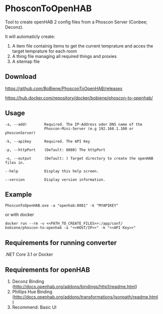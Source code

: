# PhosconToOpenHAB
Tool to create openHAB 2 config files from a Phoscon Server (Conbee; Deconz).

It will automaticly create:

1. A item file containig items to get the current temprature and acces the target temprature for each room
2. A thing file managing all required things and proxies
3. A sitemap file

## Download
https://github.com/BoBiene/PhosconToOpenHAB/releases

https://hub.docker.com/repository/docker/bobiene/phoscon-to-openhab/

## Usage
```
-a, --addr        Required. The IP-Address oder DNS name of the
                  Phoscon-Mini-Server (e.g 192.168.1.100 or phosconServer)

-k, --apikey      Required. The API Key

-p, --httpPort    (Default: 8080) The httpPort

-o, --output      (Default: ) Target directory to create the openHAB files in.

--help            Display this help screen.

--version         Display version information.
```  
## Example
   
```
PhosconToOpenHAB.exe -a "openhab:8081" -k "MYAPIKEY"
```

or with docker

```
docker run --rm -v <<PATH_TO_CREATE_FILES>>:/app/conf/ bobiene/phoscon-to-openhab -a "<<HOST/IP>>" -k "<<API Key>>"
```
## Requirements for running converter

.NET Core 3.1 or Docker

## Requirements for openHAB

1. Deconz Binding (http://docs.openhab.org/addons/bindings/http1/readme.html)
2. Phillips Hue Binding (http://docs.openhab.org/addons/transformations/jsonpath/readme.html)
3. Recommend: Basic UI
  
